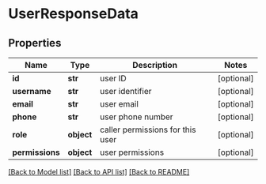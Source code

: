 # UserResponseData

## Properties
Name | Type | Description | Notes
------------ | ------------- | ------------- | -------------
**id** | **str** | user ID | [optional] 
**username** | **str** | user identifier | [optional] 
**email** | **str** | user email | [optional] 
**phone** | **str** | user phone number | [optional] 
**role** | **object** | caller permissions for this user | [optional] 
**permissions** | **object** | user permissions | [optional] 

[[Back to Model list]](../README.md#documentation-for-models) [[Back to API list]](../README.md#documentation-for-api-endpoints) [[Back to README]](../README.md)

